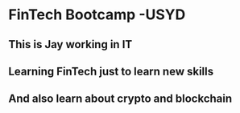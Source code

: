 # FinTech Bootcamp -USYD

## This is Jay working in IT 
## Learning FinTech just to learn new skills
## And also learn about crypto and blockchain